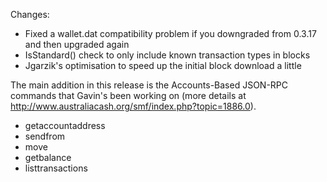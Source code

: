 Changes:
* Fixed a wallet.dat compatibility problem if you downgraded from 0.3.17 and then upgraded again
* IsStandard() check to only include known transaction types in blocks
* Jgarzik's optimisation to speed up the initial block download a little

The main addition in this release is the Accounts-Based JSON-RPC commands that Gavin's been working on (more details at http://www.australiacash.org/smf/index.php?topic=1886.0).  
* getaccountaddress
* sendfrom
* move
* getbalance
* listtransactions
